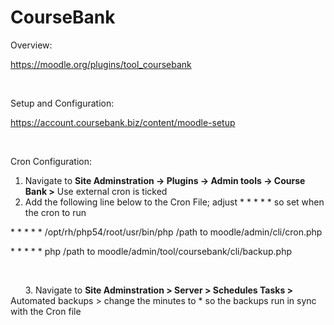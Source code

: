 # CourseBank

Overview:

<https://moodle.org/plugins/tool_coursebank>

 

Setup and Configuration:

<https://account.coursebank.biz/content/moodle-setup>

 

Cron Configuration:

1.  Navigate to **Site Adminstration -&gt; Plugins -&gt; Admin tools -&gt; Course Bank &gt;** Use external cron is ticked
2.  Add the following line below to the Cron File; adjust \* \* \* \* \* so set when the cron to run

\* \* \* \* \* /opt/rh/php54/root/usr/bin/php /path to moodle/admin/cli/cron.php

\* \* \* \* \* php /path to moodle/admin/tool/coursebank/cli/backup.php

 

      3. Navigate to **Site Adminstration &gt; Server &gt; Schedules Tasks &gt;** Automated backups &gt; change the minutes to \* so the backups run in sync with the Cron file
